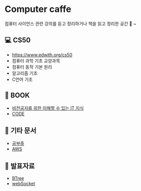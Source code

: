 # Computer caffe

컴퓨터 사이언스 관련 강의를 듣고 정리하거나
책을 읽고 정리한 공간 🍵 ~

## 💻 CS50
- https://www.edwith.org/cs50
- 컴퓨터 과학 기초 교양과목
- 컴퓨터 동작 기본 원리
- 알고리즘 기초
- C언어 기초

## 📗 BOOK
- [비전공자를 위한 이해할 수 있는 IT 지식](BOOK/to_no_it.md)
- [CODE](BOOK/CODE.md)

## 📁 기타 문서
- [공부중](ETC/mult-thread-event-loop.md)
- [AWS](AWS/readme.md)

## 🎤 발표자료
- [BTree](https://www.slideshare.net/dana238767/b-tree-index-250127455)
- [webSocket](https://www.slideshare.net/dana238767/websocket-250210076)

